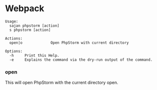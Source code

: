 # Webpack

```text
Usage:
  sajan phpstorm [action]
  s phpstorm [action]

Actions:
  open|o             Open PhpStorm with current directory

Options:
  -h     Print this Help.
  -e     Explains the command via the dry-run output of the command.
```

### open 

This will open PhpStorm with the current directory open.

